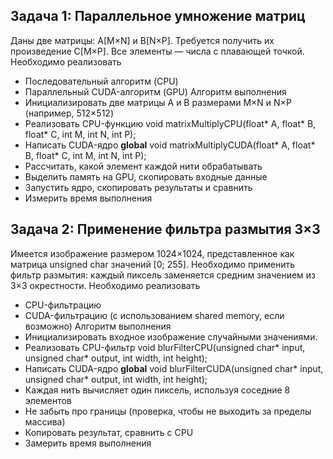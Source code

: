 ## Задача 1: Параллельное умножение матриц
Даны две матрицы: A[M×N] и B[N×P]. Требуется получить их произведение C[M×P]. Все элементы — числа с плавающей точкой.
Необходимо реализовать
- Последовательный алгоритм (CPU)
- Параллельный CUDA-алгоритм (GPU)
Алгоритм выполнения
- Инициализировать две матрицы A и B размерами M×N и N×P (например, 512×512)
- Реализовать CPU-функцию
void matrixMultiplyCPU(float* A, float* B, float* C, int M, int N, int P);
- Написать CUDA-ядро
__global__ void matrixMultiplyCUDA(float* A, float* B, float* C, int M, int N, int P);
- Рассчитать, какой элемент каждой нити обрабатывать
- Выделить память на GPU, скопировать входные данные
- Запустить ядро, скопировать результаты и сравнить
- Измерить время выполнения
## Задача 2: Применение фильтра размытия 3×3
Имеется изображение размером 1024×1024, представленное как матрица unsigned char значений [0; 255]. Необходимо применить фильтр размытия: каждый пиксель заменяется средним значением из 3×3 окрестности.
Необходимо реализовать
- CPU-фильтрацию
- CUDA-фильтрацию (с использованием shared memory, если возможно)
Алгоритм выполнения
- Инициализировать входное изображение случайными значениями.
- Реализовать CPU-фильтр
void blurFilterCPU(unsigned char* input, unsigned char* output, int width, int height);
- Написать CUDA-ядро
__global__ void blurFilterCUDA(unsigned char* input, unsigned char* output, int width, int height);
- Каждая нить вычисляет один пиксель, используя соседние 8 элементов
- Не забыть про границы (проверка, чтобы не выходить за пределы
массива)
- Копировать результат, сравнить с CPU
- Замерить время выполнения
